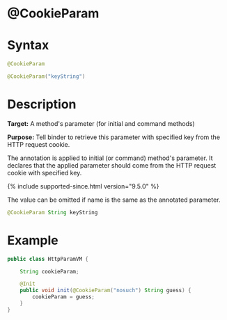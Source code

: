 # @CookieParam

# Syntax

```java
@CookieParam

@CookieParam("keyString")
```

# Description

**Target:** A method's parameter (for initial and command methods)

**Purpose:** Tell binder to retrieve this parameter with specified key from the HTTP request cookie.

The annotation is applied to initial (or command) method's parameter. It declares that the applied parameter should come from the HTTP request cookie with specified key.

{% include supported-since.html version="9.5.0" %}

The value can be omitted if name is the same as the annotated parameter.
```java
@CookieParam String keyString
```

# Example

```java
public class HttpParamVM {

    String cookieParam;

    @Init
    public void init(@CookieParam("nosuch") String guess) {
        cookieParam = guess;
    }
}
```

